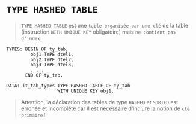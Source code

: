 # **`TYPE HASHED TABLE`**

> `TYPE HASHED TABLE` est une `table organisée par une clé` de la table (instruction `WITH UNIQUE KEY` obligatoire) mais `ne contient pas d’index`.

```JS
TYPES: BEGIN OF ty_tab,
         obj1 TYPE dtel1,
         obj2 TYPE dtel2,
         obj3 TYPE dtel3,
         . . .
       END OF ty_tab.

DATA: it_tab_types TYPE HASHED TABLE OF ty_tab
                   WITH UNIQUE KEY obj1.
```

> Attention, la déclaration des tables de type `HASHED` et `SORTED` est erronée et incomplète car il est nécessaire d’inclure la notion de `clé primaire` !
